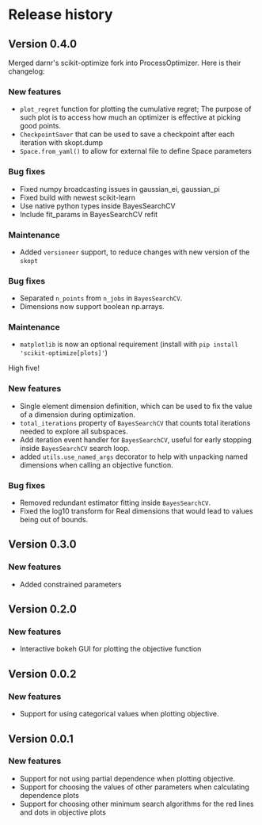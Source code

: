 # Release history

## Version 0.4.0

Merged darnr's scikit-optimize fork into ProcessOptimizer. Here is their changelog:

### New features

- `plot_regret` function for plotting the cumulative regret;
  The purpose of such plot is to access how much an optimizer
  is effective at picking good points.
- `CheckpointSaver` that can be used to save a
  checkpoint after each iteration with skopt.dump
- `Space.from_yaml()`
  to allow for external file to define Space parameters

### Bug fixes

- Fixed numpy broadcasting issues in gaussian_ei, gaussian_pi
- Fixed build with newest scikit-learn
- Use native python types inside BayesSearchCV
- Include fit_params in BayesSearchCV refit

### Maintenance

- Added `versioneer` support, to reduce changes with new version of the `skopt`

### Bug fixes

- Separated `n_points` from `n_jobs` in `BayesSearchCV`.
- Dimensions now support boolean np.arrays.

### Maintenance

- `matplotlib` is now an optional requirement (install with `pip install 'scikit-optimize[plots]'`)

High five!

### New features

- Single element dimension definition, which can be used to
  fix the value of a dimension during optimization.
- `total_iterations` property of `BayesSearchCV` that
  counts total iterations needed to explore all subspaces.
- Add iteration event handler for `BayesSearchCV`, useful
  for early stopping inside `BayesSearchCV` search loop.
- added `utils.use_named_args` decorator to help with unpacking named dimensions
  when calling an objective function.

### Bug fixes

- Removed redundant estimator fitting inside `BayesSearchCV`.
- Fixed the log10 transform for Real dimensions that would lead to values being
  out of bounds.

## Version 0.3.0

### New features

- Added constrained parameters

## Version 0.2.0

### New features

- Interactive bokeh GUI for plotting the objective function

## Version 0.0.2

### New features

- Support for using categorical values when plotting objective.

## Version 0.0.1

### New features

- Support for not using partial dependence when plotting objective.
- Support for choosing the values of other parameters when calculating dependence plots
- Support for choosing other minimum search algorithms for the red lines and dots in objective plots
